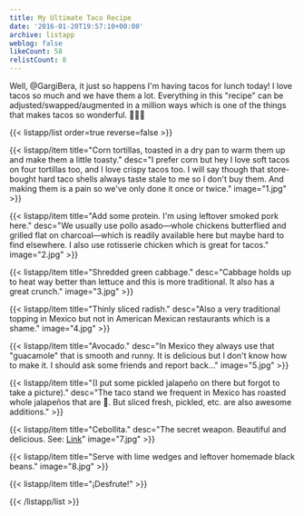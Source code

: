 ```yaml
---
title: My Ultimate Taco Recipe
date: '2016-01-20T19:57:10+00:00'
archive: listapp
weblog: false
likeCount: 58
relistCount: 8
---
```


Well, @GargiBera, it just so happens I'm having tacos for lunch today! I love tacos so much and we have them a lot. Everything in this "recipe" can be adjusted/swapped/augmented in a million ways which is one of the things that makes tacos so wonderful. 🌮🌮🌮

<!--more-->

{{< listapp/list order=true reverse=false >}}

   {{< listapp/item title="Corn tortillas, toasted in a dry pan to warm them up and make them a little toasty."
      desc="I prefer corn but hey I love soft tacos on four tortillas too, and I love crispy tacos too. I will say though that store-bought hard taco shells always taste stale to me so I don't buy them. And making them is a pain so we've only done it once or twice."
      image="1.jpg" >}}

   {{< listapp/item title="Add some protein. I'm using leftover smoked pork here."
      desc="We usually use pollo asado—whole chickens butterflied and grilled flat on charcoal—which is readily available here but maybe hard to find elsewhere. I also use rotisserie chicken which is great for tacos."
      image="2.jpg" >}}

   {{< listapp/item title="Shredded green cabbage."
      desc="Cabbage holds up to heat way better than lettuce and this is more traditional. It also has a great crunch."
      image="3.jpg" >}}

   {{< listapp/item title="Thinly sliced radish."
      desc="Also a very traditional topping in Mexico but not in American Mexican restaurants which is a shame."
      image="4.jpg" >}}

   {{< listapp/item title="Avocado."
      desc="In Mexico they always use that \"guacamole\" that is smooth and runny. It is delicious but I don't know how to make it. I should ask some friends and report back..."
      image="5.jpg" >}}

   {{< listapp/item title="(I put some pickled jalapeño on there but forgot to take a picture)."
      desc="The taco stand we frequent in Mexico has roasted whole jalapeños that are 💯. But sliced fresh, pickled, etc. are also awesome additions." >}}

   {{< listapp/item title="Cebollita."
      desc="The secret weapon. Beautiful and delicious. See: [Link](https://li.st/l/4MXpxUHQevwQu4jSm64bOG)"
      image="7.jpg" >}}

   {{< listapp/item title="Serve with lime wedges and leftover homemade black beans."
      image="8.jpg" >}}

   {{< listapp/item title="¡Desfrute!" >}}

{{< /listapp/list >}}
